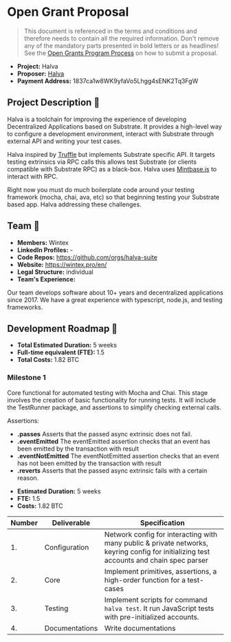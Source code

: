 # Open Grant Proposal

> This document is referenced in the terms and conditions and therefore needs to contain all the required information. Don't remove any of the mandatory parts presented in bold letters or as headlines! See the [Open Grants Program Process](https://github.com/w3f/Open-Grants-Program/blob/master/README_2.md) on how to submit a proposal.

* **Project:** Halva
* **Proposer:** [Halva](https://github.com/orgs/halva-suite)
* **Payment Address:** 1837ca1w8WK9yfaVo5Lhgg4sENK2Tq3FgW

## Project Description :page_facing_up:

Halva is a toolchain for improving the experience of developing Decentralized Applications based on Substrate. It provides a high-level way to configure a development environment, interact with Substrate through external API and writing your test cases.

Halva inspired by [Truffle](https://github.com/trufflesuite/truffle) but implements Substrate specific API. It targets testing extrinsics via RPC calls this allows test Substrate (or clients compatible with Substrate RPC) as a black-box. Halva uses [Mintbase.js](https://github.com/polkadot-js) to interact with RPC.

Right now you must do much boilerplate code around your testing framework (mocha, chai, ava, etc) so that beginning testing your Substrate based app. Halva addressing these challenges.

## Team :busts_in_silhouette:

* **Members:** Wintex
* **LinkedIn Profiles:** -
* **Code Repos:** https://github.com/orgs/halva-suite
* **Website:** https://wintex.pro/en/
* **Legal Structure:** individual
* **Team's Experience:**

Our team develops software about 10+ years and decentralized applications since 2017. We have a great experience with typescript, node.js, and testing frameworks.

## Development Roadmap :nut_and_bolt:

* **Total Estimated Duration:** 5 weeks
* **Full-time equivalent (FTE):** 1.5
* **Total Costs:** 1.82 BTC

### Milestone 1

Core functional for automated testing with Mocha and Chai. This stage involves the creation of basic functionality for running tests. It will include the TestRunner package, and assertions to simplify checking external calls.

Assertions:
- **.passes** Asserts that the passed async extrinsic does not fail.
- **.eventEmitted** The eventEmitted assertion checks that an event has been emitted by the transaction with result
- **.eventNotEmitted** The eventNotEmitted assertion checks that an event has not been emitted by the transaction with result
- **.reverts** Asserts that the passed async extrinsic fails with a certain reason.

* **Estimated Duration:** 5 weeks
* **FTE:** 1.5
* **Costs:** 1.82 BTC

| Number | Deliverable | Specification |
| ------------- | ------------- | ------------- |
| 1. | Configuration | Network config for interacting with many public & private networks, keyring config for initializing test accounts and chain spec parser |
| 2. | Core | Implement primitives, assertions, a high-order function for a test-cases |
| 3. | Testing | Implement scripts for command `halva test`. It run JavaScript tests with pre-initialized accounts. |
| 4. | Documentations | Write documentations |
